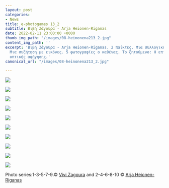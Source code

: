 ```yaml
---
layout: post
categories:
- News
title: e-photogames 13_2
subtitle: Βιβή Ζάγουρα - Arja Heionen-Riganas
date: 2022-02-11 23:00:00 +0000
thumb_img_path: "/images/08-heinonena213_2.jpg"
content_img_path: ''
excerpt: 'Βιβή Ζάγουρα - Arja Heionen-Riganas. 2 παίκτες. Μια συλλογική ανάπτυξη.
  Μια συζήτηση με εικόνες. 5 φωτογραφίες ο καθένας. Το ζητούμενο: Η επίτευξη μιας
  οπτικής αφήγησης.'
canonical_url: "/images/08-heinonena213_2.jpg"

---
```

![](/images/01_zagourav213_2.jpg)

![](/images/02-heinonena213_2.jpg)

![](/images/03_zagourav213_2.jpg)

![](/images/04-heinonena213_2.jpg)

![](/images/05_zagourav213_2.jpg)

![](/images/06-heinonena213_2.jpg)

![](/images/07_zagourav213_2.jpg)

![](/images/08-heinonena213_2.jpg)

![](/images/09_zagourav213_2.jpg)

![](/images/10-heinonena213_2.jpg)

Photo series:1-3-5-7-9.© <a href="https://www.facebook.com/profile.php?id=100055059506407" target="blank"> Vivi Zagoura</a>  and  2-4-6-8-10  © <a href="https://www.facebook.com/arja.heinonenriganas" target="blank"> Arja Heionen-Riganas</a>